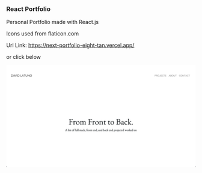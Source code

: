 ### React Portfolio

Personal Portfolio made with React.js

Icons used from flaticon.com

Url Link: https://next-portfolio-eight-tan.vercel.app/

or click below

[![Portfolio](https://raw.githubusercontent.com/davidlatuno/react-portfolio/master/static/pics/reactPortfolio.png)](https://davidlatuno-portfolio.herokuapp.com/)